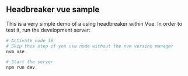 ## Headbreaker vue sample

This is a very simple demo of a using headbreaker within Vue. In order to test it, run the development server:

```bash
# Activate node 18
# Skip this step if you use node without the nvm version manager
nvm use

# Start the server
npm run dev
```
